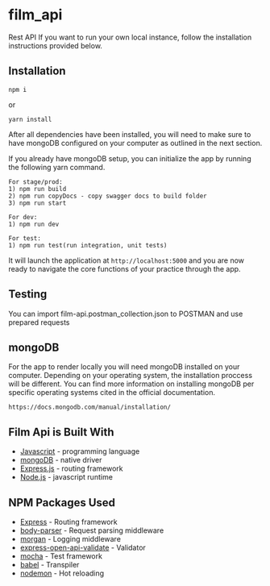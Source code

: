 # film_api
Rest API
If you want to run your own local instance, follow the installation instructions provided below.

## Installation
```
npm i
```
or
```
yarn install
```
After all dependencies have been installed, you will need to make sure to have mongoDB configured on your computer as outlined in the next section.

If you already have mongoDB setup, you can initialize the app by running the following yarn command.
```
For stage/prod:
1) npm run build
2) npm run copyDocs - copy swagger docs to build folder
3) npm run start

For dev:
1) npm run dev

For test:
1) npm run test(run integration, unit tests)
```
It will launch the application at `http://localhost:5000` and you are now ready to navigate the core functions of your practice through the app. 

## Testing

You can import film-api.postman_collection.json to POSTMAN and use prepared requests

## mongoDB
For the app to render locally you will need mongoDB installed on your computer. Depending on your operating system, the installation proccess will be different. You can find more information on installing mongoDB per specific operating systems cited in the official documentation.
```
https://docs.mongodb.com/manual/installation/
```

## Film Api is Built With
* [Javascript](https://www.javascript.com/) - programming language
* [mongoDB](https://www.mongodb.com/) - native driver
* [Express.js](https://expressjs.com/) - routing framework
* [Node.js](https://nodejs.org/en/) - javascript runtime

## NPM Packages Used
* [Express](https://www.npmjs.com/package/express) - Routing framework
* [body-parser](https://www.npmjs.com/package/body-parser) - Request parsing middleware
* [morgan](https://www.npmjs.com/package/morgan) - Logging middleware
* [express-open-api-validate](https://www.npmjs.com/package/express-openapi-validate) - Validator
* [mocha](https://www.npmjs.com/package/mocha) - Test framework 
* [babel](https://www.npmjs.com/package/@babel/core) - Transpiler
* [nodemon](https://www.npmjs.com/package/nodemon) - Hot reloading

